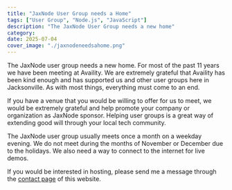 ```yaml
---
title: "JaxNode User Group needs a Home"
tags: ["User Group", "Node.js", "JavaScript"]
description: "The JaxNode User Group needs a new home"
category:
date: 2025-07-04
cover_image: "./jaxnodeneedsahome.png"
---
```


The JaxNode user group needs a new home. For most of the past 11 years we have been meeting at Availity. 
We are extremely grateful that Availity has been kind enough and has supported us and other user groups here in Jacksonville.
As with most things, everything must come to an end.

If you have a venue that you would be willing to offer for us to meet, we would be extremely grateful and help promote your company or organization as JaxNode sponsor. 
Helping user groups is a great way of extending good will through your local tech community.

The JaxNode user group usually meets once a month on a weekday evening. We do not meet during the months of November or December due to the holidays. We also need a way to connect to the internet for live demos.

If you would be interested in hosting, please send me a message through the [contact page](/contact) of this website.